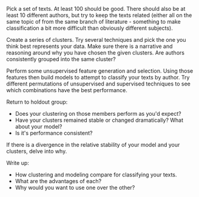 Pick a set of texts.  At least 100 should be good. There should also be at least 10 different authors, but try to keep the texts related (either all on the same topic of from the same branch of literature - something to make classification a bit more difficult than obviously different subjects).

Create a series of clusters. Try several techniques and pick the one you think best represents your data. Make sure there is a narrative and reasoning around why you have chosen the given clusters. Are authors consistently grouped into the same cluster?

Perform some unsupervised feature generation and selection.  Using those features then build models to attempt to classify your texts by author. Try different permutations of unsupervised and supervised techniques to see which combinations have the best performance.

Return to holdout group: 
- Does your clustering on those members perform as you'd expect? 
- Have your clusters remained stable or changed dramatically? What about your model? 
- Is it's performance consistent?

If there is a divergence in the relative stability of your model and your clusters, delve into why.

Write up: 
- How clustering and modeling compare for classifying your texts. 
- What are the advantages of each? 
- Why would you want to use one over the other? 
